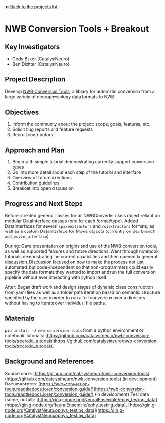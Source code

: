 [:rewind: Back to the projects list](../../README.md#ProjectsList)

<!-- For information on how to write GitHub .md files see https://guides.github.com/features/mastering-markdown/ -->

# NWB Conversion Tools + Breakout

## Key Investigators

* Cody Baker (CatalystNeuro)
* Ben Dichter (CatalystNeuro)
<!-- - Investigator 1 (Affiliation)-->
<!-- - Investigator 2 (Affiliation)-->

## Project Description
Develop [NWB Conversion Tools](https://github.com/catalystneuro/nwb-conversion-tools), a library for automatic conversion from a large variety of neurophysiology data formats to NWB. 
<!-- Add a short paragraph describing the project. -->

## Objectives

1. Inform the community about the project: scope, goals, features, etc.
1. Solicit bug reports and feature requests
1. Recruit contributors
<!-- Briefly describe the objectives of your project. What would you like to achive?-->

<!-- 1. Objective A. Describe it in 1-2 sentences.-->
<!-- 1. Objective B. Describe it in 1-2 sentences.-->
<!-- 1. ...-->

## Approach and Plan

1. Begin with simple tutorial demonstrating currently support conversion types
1. Go into more detail about each step of the tutorial and interface
1. Overview of future directions
1. Contribution guidelines
1. Breakout into open discussion
<!-- 1. Describe the steps of your planned approach to reach the objectives.-->
<!-- 1. ... -->
<!-- 1. ... -->

## Progress and Next Steps

Before: created generic classes for an NWBConverter class object reliant on modular DataInterface classes (one for each format/type). Added DataInterfaces for several `spikeextractors` and `roiextractors` formats, as well as a custom DataInterface for Movie objects (currently on dev branch `add_movie_interface`)

During: Gave presentation on origins and use of the NWB conversion tools, as well as supported features and future directions. Went through notebook tutorials demonstrating the current capabilities and then opened to general discussion. Discussion focused on how to make the process not just automated, but code-independent so that non-programmers could easily specify the data formats they wanted to import and run the full conversion pipeline without ever interacting with python itself.

After: Began draft work and design stages of dynamic class construction from yaml files as well as a folder path iteration based on semantic structure specified by the user in order to run a full conversion over a directory without having to iterate over individual file paths.
<!--Populate this section as you are making progress before/during/after the hackathon-->
<!--Describe the progress you have made on the project,e.g., which objectives you have achieved and how.-->
<!--Describe the next steps you are planing to take to complete the project.-->

## Materials

`pip install -U nwb-conversion-tools` from a python environment or notebook
Tutorials: [https://github.com/catalystneuro/nwb-conversion-tools/tree/add_tutorials](https://github.com/catalystneuro/nwb-conversion-tools/tree/add_tutorials)
<!--If available add links to the materials relevant to the project, e.g., the code generated for the project or data used-->
<!--If available add pictures and links to videos that demonstrate what has been accomplished.-->
<!--![Description of picture](Example2.jpg)-->

## Background and References

Source code: [https://github.com/catalystneuro/nwb-conversion-tools](https://github.com/catalystneuro/nwb-conversion-tools) (in development)
Documentation: [https://nwb-conversion-tools.readthedocs.io/en/conversion_guide/](https://nwb-conversion-tools.readthedocs.io/en/conversion_guide/) (in development)
Test data (some, not all): [https://gin.g-node.org/NeuralEnsemble/ephy_testing_data](https://gin.g-node.org/NeuralEnsemble/ephy_testing_data), [https://gin.g-node.org/CatalystNeuro/ophys_testing_data](https://gin.g-node.org/CatalystNeuro/ophys_testing_data)
<!--Use this space for information that may help people better understand your project, like links to papers, source code, or data ,e.g:-->
<!-- - Source code: https://github.com/YourUser/YourRepository -->
<!-- - Documentation: https://link.to.docs -->
<!-- - Test data: https://link.to.test.data -->

